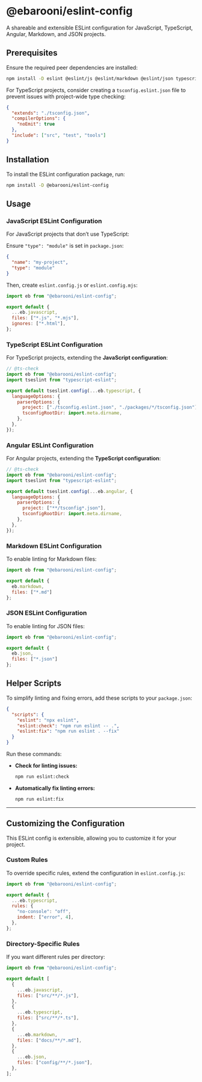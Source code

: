 # @ebarooni/eslint-config

A shareable and extensible ESLint configuration for JavaScript, TypeScript, Angular, Markdown, and JSON projects.

## Prerequisites

Ensure the required peer dependencies are installed:

```sh
npm install -D eslint @eslint/js @eslint/markdown @eslint/json typescript typescript-eslint angular-eslint eslint-config-prettier eslint-plugin-promise
```

For TypeScript projects, consider creating a `tsconfig.eslint.json` file to prevent issues with project-wide type checking:

```json
{
  "extends": "./tsconfig.json",
  "compilerOptions": {
    "noEmit": true
  },
  "include": ["src", "test", "tools"]
}
```

## Installation

To install the ESLint configuration package, run:

```sh
npm install -D @ebarooni/eslint-config
```

## Usage

### JavaScript ESLint Configuration

For JavaScript projects that don’t use TypeScript:

Ensure `"type": "module"` is set in `package.json`:

```json
{
  "name": "my-project",
  "type": "module"
}
```

Then, create `eslint.config.js` or `eslint.config.mjs`:

```js
import eb from "@ebarooni/eslint-config";

export default {
  ...eb.javascript,
  files: ["*.js", "*.mjs"],
  ignores: ["*.html"],
};
```

### TypeScript ESLint Configuration

For TypeScript projects, extending the **JavaScript configuration**:

```js
// @ts-check
import eb from "@ebarooni/eslint-config";
import tseslint from "typescript-eslint";

export default tseslint.config(...eb.typescript, {
  languageOptions: {
    parserOptions: {
      project: ["./tsconfig.eslint.json", "./packages/*/tsconfig.json"],
      tsconfigRootDir: import.meta.dirname,
    },
  },
});
```

### Angular ESLint Configuration

For Angular projects, extending the **TypeScript configuration**:

```js
// @ts-check
import eb from "@ebarooni/eslint-config";
import tseslint from "typescript-eslint";

export default tseslint.config(...eb.angular, {
  languageOptions: {
    parserOptions: {
      project: ["**/tsconfig*.json"],
      tsconfigRootDir: import.meta.dirname,
    },
  },
});
```

### Markdown ESLint Configuration

To enable linting for Markdown files:

```js
import eb from "@ebarooni/eslint-config";

export default {
  eb.markdown,
  files: ["*.md"]
};
```

### JSON ESLint Configuration

To enable linting for JSON files:

```js
import eb from "@ebarooni/eslint-config";

export default {
  eb.json,
  files: ["*.json"]
};
```

## Helper Scripts

To simplify linting and fixing errors, add these scripts to your `package.json`:

```json
{
  "scripts": {
    "eslint": "npx eslint",
    "eslint:check": "npm run eslint -- .",
    "eslint:fix": "npm run eslint . --fix"
  }
}
```

Run these commands:

- **Check for linting issues:**
  ```sh
  npm run eslint:check
  ```
- **Automatically fix linting errors:**
  ```sh
  npm run eslint:fix
  ```

---

## Customizing the Configuration

This ESLint config is extensible, allowing you to customize it for your project.

### Custom Rules

To override specific rules, extend the configuration in `eslint.config.js`:

```js
import eb from "@ebarooni/eslint-config";

export default {
  ...eb.typescript,
  rules: {
    "no-console": "off",
    indent: ["error", 4],
  },
};
```

### Directory-Specific Rules

If you want different rules per directory:

```js
import eb from "@ebarooni/eslint-config";

export default [
  {
    ...eb.javascript,
    files: ["src/**/*.js"],
  },
  {
    ...eb.typescript,
    files: ["src/**/*.ts"],
  },
  {
    ...eb.markdown,
    files: ["docs/**/*.md"],
  },
  {
    ...eb.json,
    files: ["config/**/*.json"],
  },
];
```
